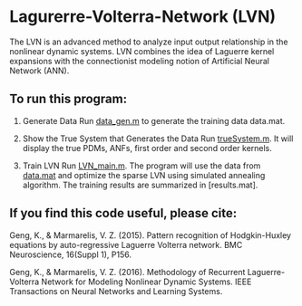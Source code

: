 # Lagurerre-Volterra-Network (LVN)
The LVN is an advanced method to analyze input output relationship in the nonlinear dynamic systems. LVN combines the idea of Laguerre kernel expansions with the connectionist modeling notion of Artificial Neural Network (ANN).

## To run this program:

1.	Generate Data 
Run [data_gen.m](data_gen.m) to generate the training data data.mat.

2.	Show the True System that Generates the Data
Run [trueSystem.m](trueSystem.m). It will display the true PDMs, ANFs, first order and second order kernels.

3.	Train LVN
Run [LVN_main.m](LVN_main.m). The program will use the data from [data.mat](data.mat) and optimize the sparse LVN using simulated annealing algorithm.  The training results are summarized in [results.mat]. 


## If you find this code useful, please cite:

Geng, K., & Marmarelis, V. Z. (2015). Pattern recognition of Hodgkin-Huxley equations by auto-regressive Laguerre Volterra network. BMC Neuroscience, 16(Suppl 1), P156.

Geng, K., & Marmarelis, V. Z. (2016). Methodology of Recurrent Laguerre-Volterra Network for Modeling Nonlinear Dynamic Systems. IEEE Transactions on Neural Networks and Learning Systems.

